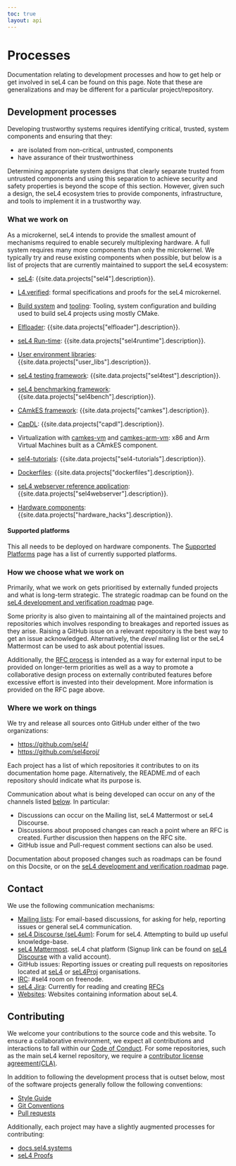 ```yaml
---
toc: true
layout: api
---
```

# Processes

Documentation relating to development processes and how to get help or get involved in seL4
can be found on this page. Note that these are generalizations and may be different for a
particular project/repository.

## Development processes

Developing trustworthy systems requires identifying critical, trusted, system components and ensuring that they:

- are isolated from non-critical, untrusted, components
- have assurance of their trustworthiness

Determining appropriate system designs that clearly separate trusted from untrusted components and using this separation to achieve security and safety properties is beyond the scope of this section.
However,  given such a design, the seL4 ecosystem tries to provide components, infrastructure, and tools to implement it in a trustworthy way.

### What we work on

As a microkernel, seL4 intends to provide the smallest amount of mechanisms required to enable
securely multiplexing hardware. A full system requires many more components than only the microkernel.
We typically try and reuse existing components when possible, but below is a list of projects that
are currently maintained to support the seL4 ecosystem:

- [seL4](/projects/sel4): {{site.data.projects["sel4"].description}}.

- [L4.verified](https://github.com/sel4/l4v): formal specifications and proofs for the seL4 microkernel.

- [Build system](/projects/buildsystem) and [tooling](/projects/sel4_tools): Tooling, system configuration and building used to build seL4 projects using mostly CMake.

- [Elfloader](/projects/elfloader): {{site.data.projects["elfloader"].description}}.

- [seL4 Run-time](/projects/sel4runtime): {{site.data.projects["sel4runtime"].description}}.

- [User environment libraries](/projects/user_libs): {{site.data.projects["user_libs"].description}}.

- [seL4 testing framework](/projects/sel4test): {{site.data.projects["sel4test"].description}}.

- [seL4 benchmarking framework](/projects/sel4bench): {{site.data.projects["sel4bench"].description}}.

- [CAmkES framework](/projects/camkes): {{site.data.projects["camkes"].description}}.

- [CapDL](/projects/capdl): {{site.data.projects["capdl"].description}}.

- Virtualization with [camkes-vm](/projects/camkes-vm) and [camkes-arm-vm](/projects/camkes-arm-vm): x86 and Arm Virtual Machines built as a CAmkES component.

- [sel4-tutorials](/projects/sel4-tutorials): {{site.data.projects["sel4-tutorials"].description}}.

- [Dockerfiles](/projects/dockerfiles): {{site.data.projects["dockerfiles"].description}}.

- [seL4 webserver reference application](/projects/sel4webserver): {{site.data.projects["sel4webserver"].description}}.

- [Hardware components](/projects/hardware_hacks): {{site.data.projects["hardware_hacks"].description}}.

#### Supported platforms

This all needs to be deployed on hardware components. The [Supported Platforms](/Hardware) page has a list of currently supported platforms.


### How we choose what we work on

Primarily, what we work on gets prioritised by externally funded projects and what is long-term strategic.
The strategic roadmap can be found on the [seL4 development and verification roadmap](http://sel4.systems/Info/Roadmap/) page.

Some priority is also given to maintaining all of the maintained projects and repositories which involves responding to
breakages and reported issues as they arise.  Raising a GitHub issue on a relevant repository is the best way to get an issue
acknowledged. Alternatively, the *devel* mailing list or the seL4 Mattermost can be used to ask about potential issues.

Additionally, the [RFC process](/processes/rfc-process) is intended as a way for external input to be provided on
longer-term priorities as well as a way to promote a collaborative design process on externally contributed features
before excessive effort is invested into their development. More information is provided on the RFC page above.


### Where we work on things

We try and release all sources onto GitHub under either of the two organizations:
- <https://github.com/sel4/>
- <https://github.com/sel4proj/>

Each project has a list of which repositories it contributes to on its documentation
home page. Alternatively, the README.md of each repository should indicate what its
purpose is.

Communication about what is being developed can occur on any of the channels listed [below](#contact).
In particular:
- Discussions can occur on the Mailing list, seL4 Mattermost or seL4 Discourse.
- Discussions about proposed changes can reach a point where an RFC is created.
  Further discussion then happens on the RFC site.
- GitHub issue and Pull-request comment sections can also be used.

Documentation about proposed changes such as roadmaps can be found on this Docsite,
or on the [seL4 development and verification roadmap](http://sel4.systems/Info/Roadmap/) page.

## Contact

We use the following communication mechanisms:

- [Mailing lists](emails): For email-based discussions, for asking for help, reporting issues or general seL4 communication.
- [seL4 Discourse (seL4um)](https://sel4.discourse.group/): Forum for seL4. Attempting to build up useful knowledge-base.    
- [seL4 Mattermost](https://mattermost.ts.data61.csiro.au/sel4-external/). seL4 chat platform (Signup link can be found on [seL4 Discourse](https://sel4.discourse.group/t/sel4-mattermost-sign-up-link/125) with a valid account).
- GitHub issues: Reporting issues or creating pull requests on repositories located at [seL4](https://github.com/seL4) or [seL4Proj](https://github.com/seL4proj) organisations.
- [IRC](irc-channel): #sel4 room on freenode.
- [seL4 Jira](https://sel4.atlassian.net): Currently for reading and creating [RFCs](rfc-process)
- [Websites](websites): Websites containing information about seL4.


## Contributing

We welcome your contributions to the source code and this website.
To ensure a collaborative environment, we expect all contributions and interactions to fall within our [Code of Conduct](/Conduct).
For some repositories, such as the main seL4 kernel repository, we require a [contributor license agreement(CLA)](/Contributing#contributor-license-agreement).

In addition to following the development process that is outset below, most of the software projects generally follow the following conventions:
- [Style Guide](/StyleGuide)
- [Git Conventions](/GitConventions)
- [Pull requests](/CodeReview)

Additionally, each project may have a slightly augmented processes for contributing:
- [docs.sel4.systems](docs-contributing)
- [seL4 Proofs](https://github.com/seL4/l4v/blob/master/CONTRIBUTING.md)
